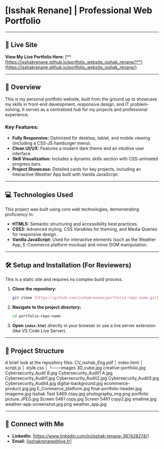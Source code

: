 # [Isshak Renane] | Professional Web Portfolio

---

## 🚀 Live Site

**View My Live Portfolio Here:** [**[https://isshakrenane.github.io/portfolio_website_isshak_renane/]**](https://isshakrenane.github.io/portfolio_website_isshak_renane/)

---

## 🌟 Overview

This is my personal portfolio website, built from the ground up to showcase my skills in front-end development, responsive design, and IT problem-solving. It serves as a centralized hub for my projects and professional experience.

### Key Features:

* **Fully Responsive:** Optimized for desktop, tablet, and mobile viewing (including a CSS-JS hamburger menu).
* **Clean UI/UX:** Features a modern dark theme and an intuitive user interface.
* **Skill Visualization:** Includes a dynamic skills section with CSS-animated progress bars.
* **Project Showcase:** Detailed cards for key projects, including an Interactive Weather App built with Vanilla JavaScript.

---

## 💻 Technologies Used

This project was built using core web technologies, demonstrating proficiency in:

* **HTML5:** Semantic structuring and accessibility best practices.
* **CSS3:** Advanced styling, CSS Variables for theming, and Media Queries for responsive design.
* **Vanilla JavaScript:** Used for interactive elements (such as the Weather App, E-Commerce platform mockup) and minor DOM manipulation.

---

## 🛠️ Setup and Installation (For Reviewers)

This is a static site and requires no complex build process.

1.  **Clone the repository:**
    ```bash
    git clone [https://github.com/isshakrenane/portfolio-repo-name.git](https://github.com/isshakrenane/portfolio-repo-name.git)
    ```
2.  **Navigate to the project directory:**
    ```bash
    cd portfolio-repo-name
    ```
3.  **Open `index.html`** directly in your browser or use a live server extension (like VS Code Live Server).

---

## 📂 Project Structure

A brief look at the repository files:
CV_isshak_Eng.pdf
│   index.html
│   script.js
│   style.css
│
└───images
        3D_cube.jpg
        creative-portfolio.jpg
        Cybersecurity_Audit B.jpg
        Cybersecurity_Audit1 A.jpg
        Cybersecurity_Audit1.jpg
        Cybersecurity_Audit2.jpg
        Cybersecurity_Audit3.jpg
        Cybersecurity_Audit4.jpg
        digital-background.jpg
        ecommerce-product.jpg.jpg
        E_Commerce_platform.jpg
        final-portfolio-header.jpg
        imageme.jpg
        Isshak Test 5469 copy.jpg
        photography_img.png
        portfolio picture.JPEG.jpg
        Screen 5461 copy.jpg
        Screen 5461 copy2.jpg
        smallme.jpg
        weather-app-screenshot.jpg.png
        weather_app.jpg

---

## 👋 Connect with Me

* **LinkedIn:** [https://www.linkedin.com/in/isshak-renane-367428274/]
* **Email:** [isshakrenane@live.fr]
